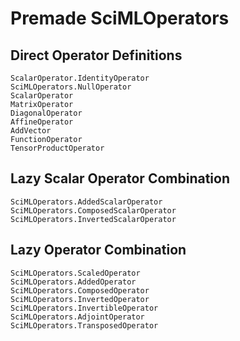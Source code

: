 # Premade SciMLOperators

## Direct Operator Definitions

```@docs
ScalarOperator.IdentityOperator
SciMLOperators.NullOperator
ScalarOperator
MatrixOperator
DiagonalOperator
AffineOperator
AddVector
FunctionOperator
TensorProductOperator
```

## Lazy Scalar Operator Combination

```@docs
SciMLOperators.AddedScalarOperator
SciMLOperators.ComposedScalarOperator
SciMLOperators.InvertedScalarOperator
```
## Lazy Operator Combination

```@docs
SciMLOperators.ScaledOperator
SciMLOperators.AddedOperator
SciMLOperators.ComposedOperator
SciMLOperators.InvertedOperator
SciMLOperators.InvertibleOperator
SciMLOperators.AdjointOperator
SciMLOperators.TransposedOperator
```
